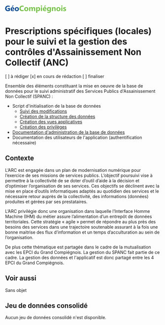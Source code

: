 ![picto](https://github.com/sigagglocompiegne/orga_gest_igeo/blob/master/doc/img/geocompiegnois_2020_reduit_v2.png)

# Prescriptions spécifiques (locales) pour le suivi et la gestion des contrôles d'Assainissement Non Collectif (ANC)

[ ] à rédiger [x] en cours de rédaction [ ] finaliser

Ensemble des éléments constituant la mise en oeuvre de la base de données pour le suivi administratif des Services Publics d'Assainissement Non Collectif (SPANC) :

- Script d'initialisation de la base de données
  * [Suivi des modifications](bdd/spanc_00_trace.sql)
  * [Création de la structure des données](bdd/spanc_10_squelette.sql)
  * [Création des vues applicatives](bdd/spanc_21_vues_xapps.sql)
  * [Création des privilèges](bdd/spanc_99_grant.sql)  
- [Documentation d'administration de la base de données](bdd/doc_admin_bd_spanc.md)
- Documentation des utilisateurs de l'application (authentification nécessaire)



## Contexte

L’ARC est engagée dans un plan de modernisation numérique pour l’exercice de ses missions de services publics. L’objectif poursuivi vise à permettre à la collectivité de se doter d’outil d’aide à la décision et d’optimiser l’organisation de ses services. Ces objectifs se déclinent avec la mise en place d’outils informatiques adaptés au quotidien des services et le nécessaire retour auprès de la collectivité, des informations (données) produites et gérées par ses prestataires. 

L’ARC privilégie donc une organisation dans laquelle l’Interface Homme Machine (IHM) du métier assure l’alimentation d’un entrepôt de données territoriales. Cette stratégie « agile » permet de répondre au plus près des besoins des services dans une trajectoire soutenable assurant à la fois une bonne maitrise des flux d’information et un temps d’acculturation au sein de l’organisation.

De plus cette thématique est partagée dans le cadre de la mutualisation avec les EPCI du Grand Compiégnois. La gestion du SPANC fait partie de ce cadre. La gestion des données et l'applicatif est donc partagé entre les 4 EPCI du Grand Compiégnois.

## Voir aussi

Sans objet

## Jeu de données consolidé

Aucun jeu de données consolidé n'est disponible.
